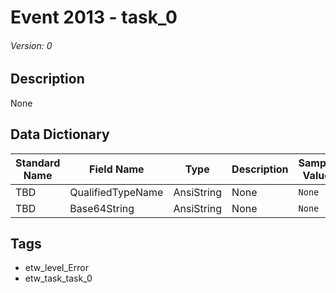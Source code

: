 # Event 2013 - task_0
###### Version: 0

## Description
None

## Data Dictionary
|Standard Name|Field Name|Type|Description|Sample Value|
|---|---|---|---|---|
|TBD|QualifiedTypeName|AnsiString|None|`None`|
|TBD|Base64String|AnsiString|None|`None`|

## Tags
* etw_level_Error
* etw_task_task_0